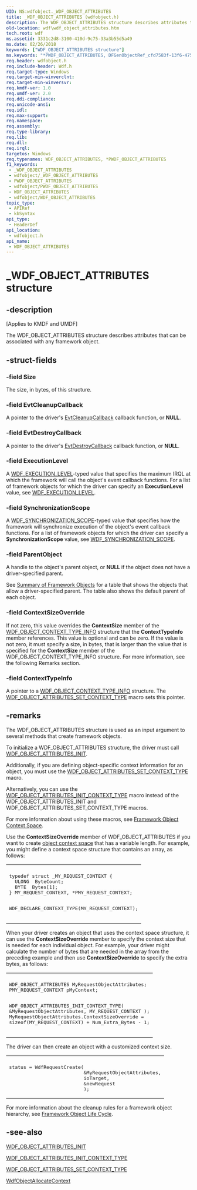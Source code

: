 ```yaml
---
UID: NS:wdfobject._WDF_OBJECT_ATTRIBUTES
title: _WDF_OBJECT_ATTRIBUTES (wdfobject.h)
description: The WDF_OBJECT_ATTRIBUTES structure describes attributes that can be associated with any framework object.
old-location: wdf\wdf_object_attributes.htm
tech.root: wdf
ms.assetid: 3331c2d8-3100-410d-9c75-33a3b55d5a49
ms.date: 02/26/2018
keywords: ["WDF_OBJECT_ATTRIBUTES structure"]
ms.keywords: "*PWDF_OBJECT_ATTRIBUTES, DFGenObjectRef_cfd7583f-13f6-4755-85d4-7a08401d0ea7.xml, PWDF_OBJECT_ATTRIBUTES, PWDF_OBJECT_ATTRIBUTES structure pointer, WDF_OBJECT_ATTRIBUTES, WDF_OBJECT_ATTRIBUTES structure, _WDF_OBJECT_ATTRIBUTES, kmdf.wdf_object_attributes, wdf.wdf_object_attributes, wdfobject/PWDF_OBJECT_ATTRIBUTES, wdfobject/WDF_OBJECT_ATTRIBUTES"
req.header: wdfobject.h
req.include-header: Wdf.h
req.target-type: Windows
req.target-min-winverclnt: 
req.target-min-winversvr: 
req.kmdf-ver: 1.0
req.umdf-ver: 2.0
req.ddi-compliance: 
req.unicode-ansi: 
req.idl: 
req.max-support: 
req.namespace: 
req.assembly: 
req.type-library: 
req.lib: 
req.dll: 
req.irql: 
targetos: Windows
req.typenames: WDF_OBJECT_ATTRIBUTES, *PWDF_OBJECT_ATTRIBUTES
f1_keywords:
 - _WDF_OBJECT_ATTRIBUTES
 - wdfobject/_WDF_OBJECT_ATTRIBUTES
 - PWDF_OBJECT_ATTRIBUTES
 - wdfobject/PWDF_OBJECT_ATTRIBUTES
 - WDF_OBJECT_ATTRIBUTES
 - wdfobject/WDF_OBJECT_ATTRIBUTES
topic_type:
 - APIRef
 - kbSyntax
api_type:
 - HeaderDef
api_location:
 - wdfobject.h
api_name:
 - WDF_OBJECT_ATTRIBUTES
---
```


# _WDF_OBJECT_ATTRIBUTES structure


## -description

<p class="CCE_Message">[Applies to KMDF and UMDF]</p>

The WDF_OBJECT_ATTRIBUTES structure describes attributes that can be associated with any framework object.

## -struct-fields

### -field Size

The size, in bytes, of this structure.

### -field EvtCleanupCallback

A pointer to the driver's <a href="https://docs.microsoft.com/windows-hardware/drivers/ddi/wdfobject/nc-wdfobject-evt_wdf_object_context_cleanup">EvtCleanupCallback</a> callback function, or <b>NULL</b>.

### -field EvtDestroyCallback

A pointer to the driver's <a href="https://docs.microsoft.com/windows-hardware/drivers/ddi/wdfobject/nc-wdfobject-evt_wdf_object_context_destroy">EvtDestroyCallback</a> callback function, or <b>NULL</b>.

### -field ExecutionLevel

A <a href="https://docs.microsoft.com/windows-hardware/drivers/ddi/wdfobject/ne-wdfobject-_wdf_execution_level">WDF_EXECUTION_LEVEL</a>-typed value that specifies the maximum IRQL at which the framework will call the object's event callback functions. For a list of framework objects for which the driver can specify an <b>ExecutionLevel</b> value, see <a href="https://docs.microsoft.com/windows-hardware/drivers/ddi/wdfobject/ne-wdfobject-_wdf_execution_level">WDF_EXECUTION_LEVEL</a>.

### -field SynchronizationScope

A <a href="https://docs.microsoft.com/windows-hardware/drivers/ddi/wdfobject/ne-wdfobject-_wdf_synchronization_scope">WDF_SYNCHRONIZATION_SCOPE</a>-typed value that specifies how the framework will synchronize execution of the object's event callback functions. For a list of framework objects for which the driver can specify a <b>SynchronizationScope</b> value, see <a href="https://docs.microsoft.com/windows-hardware/drivers/ddi/wdfobject/ne-wdfobject-_wdf_synchronization_scope">WDF_SYNCHRONIZATION_SCOPE</a>.

### -field ParentObject

A handle to the object's parent object, or <b>NULL</b> if the object does not have a driver-specified parent. 

See <a href="https://docs.microsoft.com/windows-hardware/drivers/wdf/summary-of-framework-objects">Summary of Framework Objects</a> for a table that shows the objects that allow a driver-specified parent. The table also shows the default parent of each object.

### -field ContextSizeOverride

If not zero, this value overrides the <b>ContextSize</b> member of the <a href="https://docs.microsoft.com/windows-hardware/drivers/ddi/wdfobject/ns-wdfobject-_wdf_object_context_type_info">WDF_OBJECT_CONTEXT_TYPE_INFO</a> structure that the <b>ContextTypeInfo</b> member references. This value is optional and can be zero. If the value is not zero, it must specify a size, in bytes, that is larger than the value that is specified for the <b>ContextSize</b> member of the WDF_OBJECT_CONTEXT_TYPE_INFO structure. For more information, see the following Remarks section.

### -field ContextTypeInfo

A pointer to a <a href="https://docs.microsoft.com/windows-hardware/drivers/ddi/wdfobject/ns-wdfobject-_wdf_object_context_type_info">WDF_OBJECT_CONTEXT_TYPE_INFO</a> structure. The <a href="https://docs.microsoft.com/windows-hardware/drivers/wdf/wdf-object-attributes-set-context-type">WDF_OBJECT_ATTRIBUTES_SET_CONTEXT_TYPE</a> macro sets this pointer.

## -remarks

The WDF_OBJECT_ATTRIBUTES structure is used as an input argument to several methods that create framework objects.

To initialize a WDF_OBJECT_ATTRIBUTES structure, the driver must call <a href="https://docs.microsoft.com/windows-hardware/drivers/ddi/wdfobject/nf-wdfobject-wdf_object_attributes_init">WDF_OBJECT_ATTRIBUTES_INIT</a>. 

Additionally, if you are defining object-specific context information for an object, you must use the <a href="https://docs.microsoft.com/windows-hardware/drivers/wdf/wdf-object-attributes-set-context-type">WDF_OBJECT_ATTRIBUTES_SET_CONTEXT_TYPE</a> macro. 

Alternatively, you can use the <a href="https://docs.microsoft.com/windows-hardware/drivers/wdf/wdf-object-attributes-init-context-type">WDF_OBJECT_ATTRIBUTES_INIT_CONTEXT_TYPE</a> macro instead of the WDF_OBJECT_ATTRIBUTES_INIT and WDF_OBJECT_ATTRIBUTES_SET_CONTEXT_TYPE macros.

For more information about using these macros, see <a href="https://docs.microsoft.com/windows-hardware/drivers/wdf/framework-object-context-space">Framework Object Context Space</a>.

Use the <b>ContextSizeOverride</b> member of WDF_OBJECT_ATTRIBUTES if you want to create <a href="https://docs.microsoft.com/windows-hardware/drivers/wdf/framework-object-context-space">object context space</a> that has a variable length. For example, you might define a context space structure that contains an array, as follows:

<div class="code"><span codelanguage=""><table>
<tr>
<th></th>
</tr>
<tr>
<td>
<pre>typedef struct _MY_REQUEST_CONTEXT {
  ULONG  ByteCount;
  BYTE  Bytes[1];
} MY_REQUEST_CONTEXT, *PMY_REQUEST_CONTEXT;

WDF_DECLARE_CONTEXT_TYPE(MY_REQUEST_CONTEXT);</pre>
</td>
</tr>
</table></span></div>
When your driver creates an object that uses the context space structure, it can use the <b>ContextSizeOverride</b> member to specify the context size that is needed for each individual object. For example, your driver might calculate the number of bytes that are needed in the array from the preceding example and then use <b>ContextSizeOverride</b> to specify the extra bytes, as follows:

<div class="code"><span codelanguage=""><table>
<tr>
<th></th>
</tr>
<tr>
<td>
<pre>WDF_OBJECT_ATTRIBUTES MyRequestObjectAttributes;
PMY_REQUEST_CONTEXT pMyContext;

WDF_OBJECT_ATTRIBUTES_INIT_CONTEXT_TYPE(
                                        &MyRequestObjectAttributes,
                                        MY_REQUEST_CONTEXT
                                        );
MyRequestObjectAttributes.ContextSizeOverride =
                          sizeof(MY_REQUEST_CONTEXT) + Num_Extra_Bytes - 1;</pre>
</td>
</tr>
</table></span></div>
The driver can then create an object with a customized context size.

<div class="code"><span codelanguage=""><table>
<tr>
<th></th>
</tr>
<tr>
<td>
<pre>status = WdfRequestCreate(
                          &MyRequestObjectAttributes,
                          ioTarget,
                          &newRequest
                          );</pre>
</td>
</tr>
</table></span></div>

For more information about the cleanup rules for a framework object hierarchy, see [Framework Object Life Cycle](https://docs.microsoft.com/windows-hardware/drivers/wdf/framework-object-life-cycle).

## -see-also

<a href="https://docs.microsoft.com/windows-hardware/drivers/ddi/wdfobject/nf-wdfobject-wdf_object_attributes_init">WDF_OBJECT_ATTRIBUTES_INIT</a>



<a href="https://docs.microsoft.com/windows-hardware/drivers/wdf/wdf-object-attributes-init-context-type">WDF_OBJECT_ATTRIBUTES_INIT_CONTEXT_TYPE</a>



<a href="https://docs.microsoft.com/windows-hardware/drivers/wdf/wdf-object-attributes-set-context-type">WDF_OBJECT_ATTRIBUTES_SET_CONTEXT_TYPE</a>



<a href="https://docs.microsoft.com/windows-hardware/drivers/ddi/wdfobject/nf-wdfobject-wdfobjectallocatecontext">WdfObjectAllocateContext</a>


